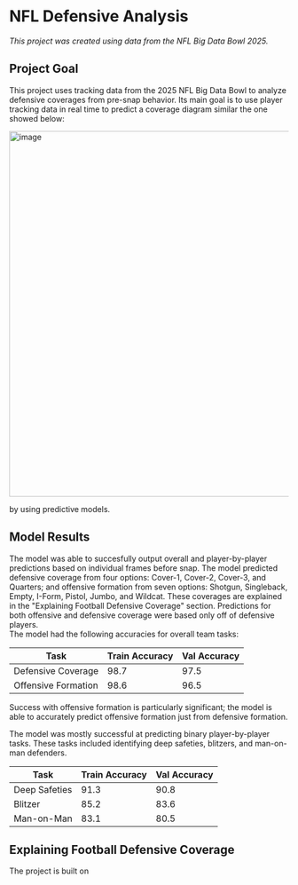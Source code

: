 <h1>NFL Defensive Analysis</h1>
<i>This project was created using data from the NFL Big Data Bowl 2025.</i>

<h2>Project Goal</h2>
<p>
  This project uses tracking data from the 2025 NFL Big Data Bowl to analyze defensive coverages from pre-snap behavior. Its main goal is to use player tracking data in real time to predict
  a coverage diagram similar the one showed below:
</p>
<img width="1242" height="659" alt="image" src="https://github.com/user-attachments/assets/16e9f8cf-28cd-47ab-a250-368ddc270a13" />
<p>
  by using predictive models.
</p>
<h2>Model Results</h2>
<p>
  The model was able to succesfully output overall and player-by-player predictions based on individual frames before snap. The model predicted defensive coverage from four options: Cover-1, Cover-2, Cover-3, and Quarters; and offensive formation from seven options: Shotgun, Singleback, Empty, I-Form, Pistol, Jumbo, and Wildcat. These coverages are explained in the "Explaining Football Defensive Coverage" section. Predictions for both offensive and defensive coverage were based only off of defensive players.
  <br>
  The model had the following accuracies for overall team tasks:
</p>

| Task                | Train Accuracy | Val Accuracy |
| ------------------- | -------------- | ------------ |
| Defensive Coverage  | 98.7           | 97.5         |
| Offensive Formation | 98.6           | 96.5         |

Success with offensive formation is particularly significant; the model is able to accurately predict offensive formation just from defensive formation.

The model was mostly successful at predicting binary player-by-player tasks. These tasks included identifying deep safeties, blitzers, and man-on-man defenders.

| Task                | Train Accuracy | Val Accuracy |
| ------------------- | -------------- | ------------ |
| Deep Safeties  | 91.3          | 90.8         |
| Blitzer | 85.2           | 83.6      |
| Man-on-Man | 83.1           | 80.5      |

<h2>Explaining Football Defensive Coverage</h2>
<p>
  The project is built on 
</p>
